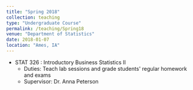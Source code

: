```yaml
---
title: "Spring 2018"
collection: teaching
type: "Undergraduate Course"
permalink: /teaching/Spring18
venue: "Department of Statistics"
date: 2018-01-07
location: "Ames, IA"
---
```


* STAT 326 : Introductory Business Statistics II
  * Duties: Teach lab sessions and grade students' regular homework and exams
  * Supervisor: Dr. Anna Peterson 
